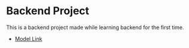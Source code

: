 # Backend Project

This is a backend project made while learning backend for the first time.
- [Model Link](https://app.eraser.io/workspace/YtPqZ1VogxGy1jzIDkzj)